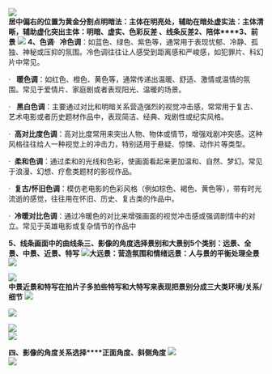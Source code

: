 ![](file:///C:\Users\weiwei\AppData\Local\Temp\ksohtml22332\wps30.jpg)  
**居中偏右****的位置为****黄金分割点****明暗法：主体在明亮处，辅助在暗处****虚实法：主体清晰，辅助虚化****突出主体：明暗、虚实、色彩反差 、线条反差****2、陪体****3、前景**
![](file:///C:\Users\weiwei\AppData\Local\Temp\ksohtml22332\wps31.jpg)
**4、色调**·  **冷色调**：如蓝色、绿色、紫色等，通常用于表现忧郁、冷静、孤独、神秘或压抑的氛围。冷色调往往让人感受到距离感和严峻感，如犯罪片、科幻片中常见。

·   **暖色调**：如红色、橙色、黄色等，通常传递出温暖、舒适、激情或温情的氛围。常见于爱情片、家庭剧或者表现阳光、温暖的场景。

·   **黑白色调**：主要通过对比和明暗关系营造强烈的视觉冲击感，常常用于复古、艺术电影或者历史题材作品中，表现简洁、经典、戏剧性或纪实风格。

·  **高对比度色调**：高对比度常用来突出人物、物体或情节，增强戏剧冲突感。这种风格往往给人一种视觉上的冲击力，特别适用于悬疑、惊悚、动作片等类型。

·  **柔和色调**：通过柔和的光线和色彩，使画面看起来更加温和、自然、梦幻。常见于浪漫、幻想、疗愈类题材的影视作品。

·  **复古/怀旧色调**：模仿老电影的色彩风格（例如棕色、褐色、黄色等），带有时光流逝的感觉，往往用在怀旧、历史、复古类的作品中。

·  **冷暖对比色调**：通过冷暖色的对比来增强画面的视觉冲击感或强调剧情中的对立。常见于英雄电影或复杂情节的作品中  
  
**5、线条****画面中的曲线条****三、影像的角度选择****景别和大景别****5个类别：远景、全景、中景、近景、特写**
![](file:///C:\Users\weiwei\AppData\Local\Temp\ksohtml22332\wps32.jpg)**大远景：营造氛围和情绪****远景：人与景的平衡处理****全景**
![](file:///C:\Users\weiwei\AppData\Local\Temp\ksohtml22332\wps33.jpg)  

![](file:///C:\Users\weiwei\AppData\Local\Temp\ksohtml22332\wps34.jpg)  
**中景****近景和特写****在拍片子多拍些特写和大特写来表现****把景别分成三大类****环境/关系/细节**
![](file:///C:\Users\weiwei\AppData\Local\Temp\ksohtml22332\wps35.jpg)  

![](file:///C:\Users\weiwei\AppData\Local\Temp\ksohtml22332\wps36.jpg)  

![](file:///C:\Users\weiwei\AppData\Local\Temp\ksohtml22332\wps37.jpg)  
![](file:///C:\Users\weiwei\AppData\Local\Temp\ksohtml22332\wps38.jpg) 
  
**四、影像的角度关系选择****正面角度、斜侧角度**
![](file:///C:\Users\weiwei\AppData\Local\Temp\ksohtml22332\wps39.jpg)  
![](file:///C:\Users\weiwei\AppData\Local\Temp\ksohtml22332\wps40.jpg)